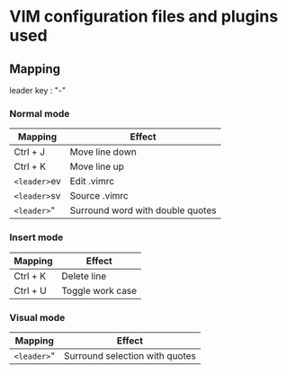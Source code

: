 # VIM configuration files and plugins used

## Mapping

leader key : "-"

### Normal mode

| Mapping       | Effect        |
| ------------- |---------------|
| Ctrl + J      | Move line down|
| Ctrl + K      | Move line up  |
| `<leader>`ev  | Edit .vimrc   |
| `<leader>`sv  | Source .vimrc |
| `<leader>`"	| Surround word with double quotes |

### Insert mode

| Mapping       | Effect        |
| ------------- |---------------|
| Ctrl + K      | Delete line   |
| Ctrl + U      | Toggle work case |

### Visual mode

| Mapping       | Effect        |
| ------------- |---------------|
| `<leader>`"	| Surround selection with quotes |
